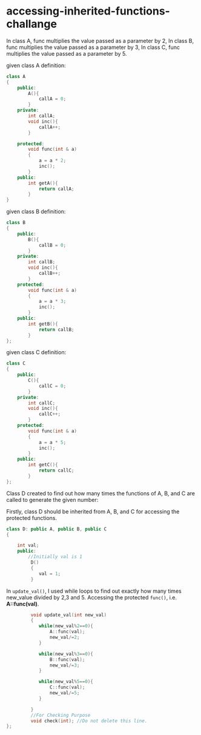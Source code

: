 # accessing-inherited-functions-challange
In class A, func multiplies the value passed as a parameter by 2,
In class B, func multiplies the value passed as a parameter by 3,
In class C, func multiplies the value passed as a parameter by 5.

given class A definition:
```cpp
class A
{
    public:
        A(){
            callA = 0;
        }
    private:
        int callA;
        void inc(){
            callA++;
        }

    protected:
        void func(int & a)
        {
            a = a * 2;
            inc();
        }
    public:
        int getA(){
            return callA;
        }
}
```

given class B definition:
```cpp
class B
{
    public:
        B(){
            callB = 0;
        }
    private:
        int callB;
        void inc(){
            callB++;
        }
    protected:
        void func(int & a)
        {
            a = a * 3;
            inc();
        }
    public:
        int getB(){
            return callB;
        }
};
```
given class C definition:
```cpp
class C
{
    public:
        C(){
            callC = 0;
        }
    private:
        int callC;
        void inc(){
            callC++;
        }
    protected:
        void func(int & a)
        {
            a = a * 5;
            inc();
        }
    public:
        int getC(){
            return callC;
        }
};
```

Class D created to find out how many times the functions of A, B, and C are called to generate the given number:

Firstly, class D should be inherited from A, B, and C for accessing the protected functions.
```cpp
class D: public A, public B, public C 
{

	int val;
	public:
		//Initially val is 1
		 D()
		 {
		 	val = 1;
		 }
```
In `update_val()`, I used while loops to find out exactly how many times new_value divided by 2,3 and 5.
Accessing the protected `func()`, i.e. **A::func(val)**.
```cpp
		 void update_val(int new_val)
		 {
		 	while(new_val%2==0){
		 		A::func(val); 		
		 		new_val/=2;
		 	}

		 	while(new_val%3==0){
		 		B::func(val);
		 		new_val/=3;
		 	}

		 	while(new_val%5==0){
		 		C::func(val);
		 		new_val/=5;
		 	}

		 }
		 //For Checking Purpose
		 void check(int); //Do not delete this line.
};
```
